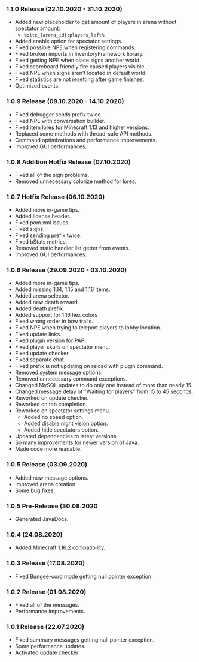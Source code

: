 ### 1.1.0 Release (22.10.2020 - 31.10.2020)
* Added new placeholder to get amount of players in arena without spectator amount:
  * `%oitc_{arena_id}:players_left%`
* Added enable option for spectator settings.
* Fixed possible NPE when registering commands.
* Fixed broken imports in InventoryFramework library.
* Fixed getting NPE when place signs another world.
* Fixed scoreboard friendly fire caused players visible.
* Fixed NPE when signs aren't located in default world.
* Fixed statistics are not resetting after game finishes.
* Optimized events.

### 1.0.9 Release (09.10.2020 - 14.10.2020)
* Fixed debugger sends prefix twice.
* Fixed NPE with conversation builder.
* Fixed item lores for Minecraft 1.13 and higher versions.
* Replaced some methods with thread-safe API methods.
* Command optimizations and performance improvements.
* Improved GUI performances.

### 1.0.8 Addition Hotfix Release (07.10.2020)
* Fixed all of the sign problems.
* Removed unnecessary colorize method for lores.

### 1.0.7 Hotfix Release (06.10.2020)
* Added more in-game tips.
* Added license header.
* Fixed pom.xml issues.
* Fixed signs.
* Fixed sending prefix twice.
* Fixed bStats metrics.
* Removed static handler list getter from events. 
* Improved GUI performances.

### 1.0.6 Release (29.09.2020 - 03.10.2020)
* Added more in-game tips.
* Added missing 1.14, 1.15 and 1.16 items.
* Added arena selector.
* Added new death reward.
* Added death prefix.
* Added support for 1.16 hex colors
* Fixed wrong order in bow trails.
* Fixed NPE when trying to teleport players to lobby location.
* Fixed update links.
* Fixed plugin version for PAPI.
* Fixed player skulls on spectator menu.
* Fixed update checker.
* Fixed separate chat.
* Fixed prefix is not updating on reload with plugin command.
* Removed system message options.
* Removed unnecessary command exceptions.
* Changed MySQL updates to do only one instead of more than nearly 15.
* Changed message delay of "Waiting for players" from 15 to 45 seconds.
* Reworked on update checker.
* Reworked on tab completion.
* Reworked on spectator settings menu.
  * Added no speed option.
  * Added disable night vision option.
  * Added hide spectators option.
* Updated dependencies to latest versions.
* So many improvements for newer version of Java.
* Made code more readable.

### 1.0.5 Release (03.09.2020)
* Added new message options.
* Improved arena creation.
* Some bug fixes.

### 1.0.5 Pre-Release (30.08.2020
* Generated JavaDocs.

### 1.0.4 (24.08.2020)
* Added Minecraft 1.16.2 compatibility.

### 1.0.3 Release (17.08.2020)
* Fixed Bungee-cord mode getting null pointer exception.

### 1.0.2 Release (01.08.2020)
* Fixed all of the messages.
* Performance improvements.

### 1.0.1 Release (22.07.2020)
* Fixed summary messages getting null pointer exception.
* Some performance updates.
* Activated update checker